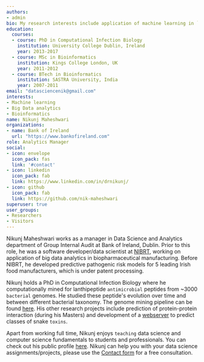 ```yaml
---
authors:
- admin
bio: My research interests include application of machine learning in `Big Data` analytics, and teaching data science with `R` and `Python`.
education:
  courses:
  - course: PhD in Computational Infection Biology
    institution: University College Dublin, Ireland
    year: 2013-2017
  - course: MSc in Bioinformatics
    institution: Kings College London, UK
    year: 2011-2012
  - course: BTech in Bioinformatics
    institution: SASTRA University, India
    year: 2007-2011
email: "datasciencenik@gmail.com"
interests:
- Machine learning
- Big Data analytics
- Bioinformatics
name: Nikunj Maheshwari
organizations:
- name: Bank of Ireland
  url: "https://www.bankofireland.com"
role: Analytics Manager
social:
- icon: envelope
  icon_pack: fas
  link: '#contact'
- icon: linkedin
  icon_pack: fab
  link: https://www.linkedin.com/in/drnikunj/
- icon: github
  icon_pack: fab
  link: https://github.com/nik-maheshwari
superuser: true
user_groups:
- Researchers
- Visitors
---
```


Nikunj Maheshwari works as a manager in Data Science and Analytics department of Group Internal Audit at Bank of Ireland, Dublin. Prior to this role, he was a software developer/data scientist at [NIBRT](https://www.nibrt.ie), working on application of big data analytics in biopharmaceutical manufacturing. Before NIBRT, he developed predictive pathogenic risk models for 5 leading Irish food manufacturers, which is under patent processing.

Nikunj holds a PhD in Computational Infection Biology where he computationally mined for lanthipeptide `antimicrobial` peptides from ~3000 `bacterial` genomes. He studied these peptide's evolution over time and between different bacterial taxonomy. The genome mining pipeline can be found [here](https://github.com/nik-maheshwari/genome-mining). His other research projects include prediction of protein-protein interaction (during his Masters) and development of a [webserver](https://www.jpsr.pharmainfo.in/Documents/Volumes/vol3Issue12/jpsr%2003111204.pdf) to predict classes of snake `toxins`.

Apart from working full time, Nikunj enjoys `teaching` data science and computer science fundamentals to students and professionals. You can check out his public profile [here](https://www.firsttutors.com/ireland/tutor/nikunj.maths.computer-skills/). Nikunj can help you with your data science assignments/projects, please use the [Contact form](/#contact) for a free consultation.
